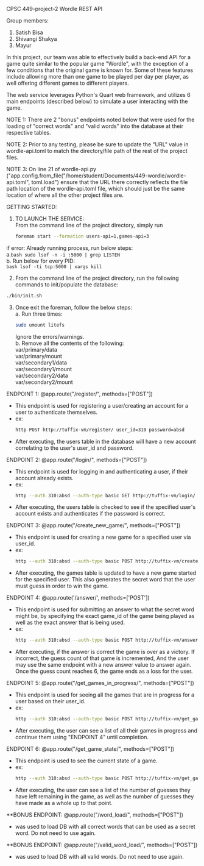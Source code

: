 CPSC 449-project-2
Wordle REST API

Group members:  
1. Satish Bisa  
2. Shivangi Shakya  
3. Mayur  
 


In this project, our team was able to effectively build a back-end API for a game quite similar to the popular game "Wordle", with the exception of a few
conditions that the original game is known for. Some of these features include allowing more than one game to be played per day per player, as well offering
different games to different players. 

The web service leverages Python's Quart web framework, and utilizes 6 main endpoints (described below) to simulate a user interacting with the game. 

NOTE 1: There are 2 "bonus" endpoints noted below that were used for the loading of "correct words" and "valid words" into the database at their respective 
tables.

NOTE 2: Prior to any testing, please be sure to update the "URL" value in wordle-api.toml to match the directory/file path of the rest of the project files.

NOTE 3: On line 21 of wordle-api.py ("app.config.from_file("/home/student/Documents/449-wordle/wordle-api.toml", toml.load") ensure that the URL there correctly reflects the file path location of the wordle-api.toml file, which should just be the same location of where all the other project files are. 


GETTING STARTED:  

1. TO LAUNCH THE SERVICE:  
From the command line of the project directory, simply run   
	```bash
	foreman start --formation users-api=1,games-api=3
	```  
if error: Already running process, run below steps:  
	a.```bash
	sudo lsof -n -i :5000 | grep LISTEN
	```  
	b. Run below for every PID:  
	```bash
	lsof -ti tcp:5000 | xargs kill
	```

2. From the command line of the project directory, run the following commands to init/populate the database:  
```bash
./bin/init.sh
```

3. Once exit the foreman, follow the below steps:  
	a. Run three times:   
	```bash
	sudo umount litefs
	```  
	Ignore the errors/warnings.  
	b. Remove all the contents of the following:  
		var/primary/data  
		var/primary/mount  
		var/secondary1/data  
		var/secondary1/mount  
		var/secondary2/data  
		var/secondary2/mount


ENDPOINT 1: @app.route("/register/", methods=["POST"])
- This endpoint is used for registering a user/creating an account for a user to authenticate themselves.
- ex:   
	```bash
	http POST http://tuffix-vm/register/ user_id=310 password=absd
	```  
- After executing, the users table in the database will have a new account correlating to the user's user_id and password.

ENDPOINT 2: @app.route("/login/", methods=["POST"])
- This endpoint is used for logging in and authenticating a user, if their account already exists. 
- ex:   
	```bash
	http --auth 310:absd --auth-type basic GET http://tuffix-vm/login/
	```  
- After executing, the users table is checked to see if the specified user's account exists and authenticates if the password is correct.

ENDPOINT 3: @app.route("/create_new_game/", methods=["POST"])
- This endpoint is used for creating a new game for a specified user via user_id.
- ex:   
	```bash
	http --auth 310:absd --auth-type basic POST http://tuffix-vm/create_new_game/ user_id=15
	```  
- After executing, the games table is updated to have a new game started for the specified user. This also generates the secret word
that the user must guess in order to win the game.

ENDPOINT 4: @app.route('/answer/', methods=['POST'])
- This endpoint is used for submitting an answer to what the secret word might be, by specifying the exact game_id of the game being
played as well as the exact answer that is being used.
- ex:   
	```bash
	http --auth 310:absd --auth-type basic POST http://tuffix-vm/answer/ game_id=3 answer=lemon
	```  
- After executing, if the answer is correct the game is over as a victory. If incorrect, the guess count of that game is incremented,
And the user may use the same endpoint with a new answer value to answer again. Once the guess count reaches 6, the game ends as a 
loss for the user. 

ENDPOINT 5: @app.route("/get_games_in_progress/", methods=["POST"])
- This endpoint is used for seeing all the games that are in progress for a user based on their user_id.
- ex:   
	```bash
	http --auth 310:absd --auth-type basic POST http://tuffix-vm/get_games_in_progress/ user_id=15
	```  
- After executing, the user can see a list of all their games in progress and continue them using "ENDPOINT 4" until completion.

ENDPOINT 6: @app.route("/get_game_state/", methods=["POST"])
- This endpoint is used to see the current state of a game.
- ex:   
	```bash
	http --auth 310:absd --auth-type basic POST http://tuffix-vm/get_game_state/ game_id=19
	```  
- After executing, the user can see a list of the number of guesses they have left remaining in the game, as well as the number
of guesses they have made as a whole up to that point.

**BONUS ENDPOINT: @app.route("/word_load/", methods=["POST"])
- was used to load DB with all correct words that can be used as a secret word. Do not need to use again.

**BONUS ENDPOINT: @app.route("/valid_word_load/", methods=["POST"])
- was used to load DB with all valid words. Do not need to use again.

